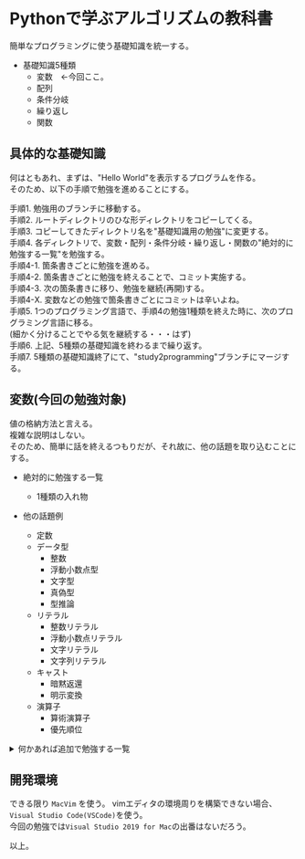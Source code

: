 # Pythonで学ぶアルゴリズムの教科書
簡単なプログラミングに使う基礎知識を統一する。  

* 基礎知識5種類  
  * 変数　←今回ここ。  
  * 配列  
  * 条件分岐  
  * 繰り返し  
  * 関数  

## 具体的な基礎知識
何はともあれ、まずは、"Hello World"を表示するプログラムを作る。  
そのため、以下の手順で勉強を進めることにする。  

手順1. 勉強用のブランチに移動する。  
手順2. ルートディレクトリのひな形ディレクトリをコピーしてくる。  
手順3. コピーしてきたディレクトリ名を"基礎知識用の勉強"に変更する。  
手順4. 各ディレクトリで、変数・配列・条件分岐・繰り返し・関数の"絶対的に勉強する一覧"を勉強する。  
手順4-1. 箇条書きごとに勉強を進める。  
手順4-2. 箇条書きごとに勉強を終えることで、コミット実施する。  
手順4-3. 次の箇条書きに移り、勉強を継続(再開)する。  
手順4-X. 変数などの勉強で箇条書きごとにコミットは辛いよね。  
手順5. 1つのプログラミング言語で、手順4の勉強1種類を終えた時に、次のプログラミング言語に移る。  
  (細かく分けることでやる気を継続する・・・はず)  
手順6. 上記、5種類の基礎知識を終わるまで繰り返す。  
手順7. 5種類の基礎知識終了にて、"study2programming"ブランチにマージする。  


## 変数(今回の勉強対象)  
値の格納方法と言える。  
複雑な説明はしない。  
そのため、簡単に話を終えるつもりだが、それ故に、他の話題を取り込むことにする。  

* 絶対的に勉強する一覧  
  * 1種類の入れ物  

* 他の話題例  
  * 定数  
  * データ型  
     * 整数  
     * 浮動小数点型  
     * 文字型  
     * 真偽型  
     * 型推論  
  * リテラル  
     * 整数リテラル  
     * 浮動小数点リテラル  
     * 文字リテラル  
     * 文字列リテラル  
  * キャスト  
     * 暗黙返還  
     * 明示変換  
  * 演算子  
     * 算術演算子  
     * 優先順位  

<details><summary>何かあれば追加で勉強する一覧</summary>

* データ型  
  * 複素数型  

* 演算子(条件式の説明にまとめる？)  
   * 代入演算子  
   * 比較演算子  
   * 論理演算子  
   * ビット演算子  

* ちょっと高度な話題  
  * ポインタ  

* 関数を変数に代入  
* 関数を引数に使う  

</details>


## 開発環境
できる限り `MacVim` を使う。
vimエディタの環境周りを構築できない場合、`Visual Studio Code(VSCode)`を使う。  
今回の勉強では`Visual Studio 2019 for Mac`の出番はないだろう。  

以上。
